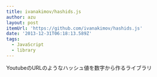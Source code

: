 ```yaml
---
title: ivanakimov/hashids.js
author: azu
layout: post
itemUrl: 'https://github.com/ivanakimov/hashids.js'
date: '2013-12-31T06:18:13.589Z'
tags:
  - JavaScript
  - library
---
```

YoutubeのURLのようなハッシュ値を数字から作るライブラリ
